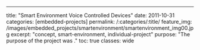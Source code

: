 ---
title: "Smart Environment Voice Controlled Devices"
date: 2011-10-31
categories: [embedded-projects]
permalink: /:categories/:title/
feature_img: /images/embedded_projects/smartenvironment/smartenvironment_img00.jpg
excerpt: "concept, smart-environment, individual-project"
purpose: "The purpose of the project was ."
toc: true
classes: wide

<!-- youtube clip "Smart Environment Voice Controlled Devices" -->
<div class="youtube-player" data-id="X8kLl0qChP8"></div>
